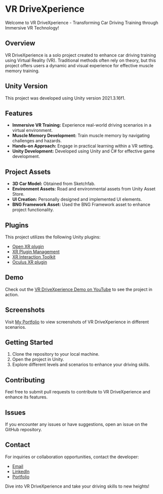 # VR DriveXperience

Welcome to VR DriveXperience - Transforming Car Driving Training through Immersive VR Technology!

## Overview

VR DriveXperience is a solo project created to enhance car driving training using Virtual Reality (VR). Traditional methods often rely on theory, but this project offers users a dynamic and visual experience for effective muscle memory training.

## Unity Version

This project was developed using Unity version 2021.3.16f1.

## Features

- **Immersive VR Training:** Experience real-world driving scenarios in a virtual environment.
- **Muscle Memory Development:** Train muscle memory by navigating challenges and hazards.
- **Hands-on Approach:** Engage in practical learning within a VR setting.
- **Unity Development:** Developed using Unity and C# for effective game development.

## Project Assets

- **3D Car Model:** Obtained from Sketchfab.
- **Environment Assets:** Road and environmental assets from Unity Asset Store.
- **UI Creation:** Personally designed and implemented UI elements.
- **BNG Framework Asset:** Used the BNG Framework asset to enhance project functionality.

## Plugins

This project utilizes the following Unity plugins:

- [Open XR plugin](https://docs.unity3d.com/Packages/com.unity.xr.openxr@1.5/manual/index.html)
- [XR Plugin Management](https://docs.unity3d.com/Packages/com.unity.xr.management@4.2/manual/index.html)
- [XR Interaction Toolkit](https://docs.unity3d.com/Packages/com.unity.xr.interaction.toolkit@2.3/manual/index.html)
- [Oculus XR plugin](https://docs.unity3d.com/Packages/com.unity.xr.oculus@3.2/manual/index.html)

## Demo

Check out the [VR DriveXperience Demo on YouTube](https://www.youtube.com/watch?v=Eef7H2YfDFw) to see the project in action.

## Screenshots

Visit [My Portfolio](https://www.zuhaib.se/#drivexperience) to view screenshots of VR DriveXperience in different scenarios.

## Getting Started

1. Clone the repository to your local machine.
2. Open the project in Unity.
3. Explore different levels and scenarios to enhance your driving skills.

## Contributing

Feel free to submit pull requests to contribute to VR DriveXperience and enhance its features.

## Issues

If you encounter any issues or have suggestions, open an issue on the GitHub repository.

## Contact

For inquiries or collaboration opportunities, contact the developer:

- [Email](mailto:zuhaib.paracha@hyperisland.se)
- [LinkedIn](https://www.linkedin.com/in/zuhaibp/)
- [Portfolio](https://www.zuhaib.se/)

Dive into VR DriveXperience and take your driving skills to new heights!
